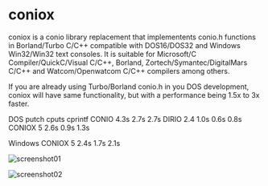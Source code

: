 # coniox
coniox is a conio library replacement that implementents conio.h functions in Borland/Turbo C/C++ compatible with DOS16/DOS32 and Windows Win32/Win32 text consoles. It is suitable for Microsoft/C Compiler/QuickC/Visual C/C++, Borland, Zortech/Symantec/DigitalMars C/C++ and Watcom/Openwatcom C/C++ compilers among others.

If you are already using Turbo/Borland conio.h in you DOS development, coniox will have same functionality, but with a performance being 1.5x to 3x faster.


DOS			putch	cputs	cprintf
CONIO		4.3s	2.7s	2.7s
DIRIO 2.4	1.0s	0.6s	0.8s
CONIOX 5	2.6s	0.9s	1.3s


Windows
CONIOX	5	2.4s	1.7s	2.1s

![screenshot01](https://user-images.githubusercontent.com/4672971/218527583-8dcacafe-f736-4279-9cc9-7967207ce553.png)

![screenshot02](https://user-images.githubusercontent.com/4672971/218527622-851ba3e2-f364-4645-95f7-0e4cbd01ba14.png)
